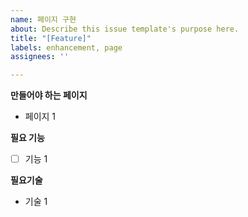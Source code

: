 ```yaml
---
name: 페이지 구현
about: Describe this issue template's purpose here.
title: "[Feature]"
labels: enhancement, page
assignees: ''

---
```


**만들어야 하는 페이지**
- 페이지 1

**필요 기능**
- [ ] 기능 1

**필요기술**
- 기술 1
